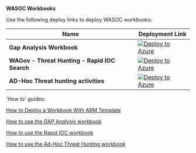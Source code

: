 **WASOC Workbooks**

Use the following deploy links to deploy WASOC workbooks:

| Name | Deployment Link |
| ---------------------- | ------------- |
| **Gap Analysis Workbook** | [![Deploy to Azure](https://aka.ms/deploytoazurebutton)](https://portal.azure.com/#create/Microsoft.Template/uri/https%3A%2F%2Fraw.githubusercontent.com%2Fwagov%2Fwasocshared%2Fmain%2Futilities%2Ftools%2FGap-Analysis-Workbook-WASOCv1.0.json) |
| **WAGov - Threat Hunting - Rapid IOC Search** | [![Deploy to Azure](https://aka.ms/deploytoazurebutton)](https://portal.azure.com/#create/Microsoft.Template/uri/https%3A%2F%2Fraw.githubusercontent.com%2Fwagov%2Fwasocshared%2Fmain%2Futilities%2Ftools%2FRapid-IOC-Search-Workbook-WASOCv1.0.json) |
| **AD-Hoc Threat hunting activities** | [![Deploy to Azure](https://aka.ms/deploytoazurebutton)](https://portal.azure.com/#create/Microsoft.Template/uri/https%3A%2F%2Fraw.githubusercontent.com%2Fwagov%2Fwasocshared%2Fmain%2Futilities%2Ftools%2FAD-Hoc-Threat-Hunting-Activities-WASOCv1.0.json) |

'How to' guides:

[How to Deploy a Workbook With ARM Template](/utilities/guides/Workbook-Deployment.md) 

[How to use the GAP Analysis workbook](/utilities/guides/Gap-Analysis-Workbook.md)

[How to use the Rapid IOC workbook](/utilities/guides/Rapid-IOC-Workbook.md)

[How to use the Ad-Hoc Threat Hunting workbook](/utilities/guides/AD-Hoc-Threat-Hunting-Workbook.md)
